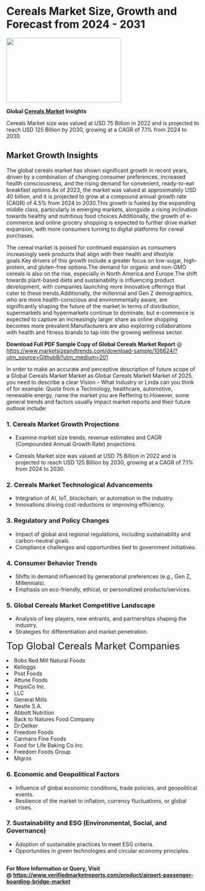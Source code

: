 <H1>Cereals Market Size, Growth and Forecast from 2024 - 2031</H1><img class="aligncenter size-medium wp-image-584254" src="https://thirdeyenews.in/wp-content/uploads/2024/09/Global-Market-Research-300x168.jpeg" alt="" width="300" height="168" /><p><strong>Global&nbsp;<a href="https://www.marketsizeandtrends.com/download-sample/106624/?utm_source=Github8j?utm_medium=201">Cereals Market</a> Insights</strong></p><p>Cereals Market size was valued at USD 75 Billion in 2022 and is projected to reach USD 125 Billion by 2030, growing at a CAGR of 7.1% from 2024 to 2030.</p><p><h2>Market Growth Insights</h2> <p>The global cereals market has shown significant growth in recent years, driven by a combination of changing consumer preferences, increased health consciousness, and the rising demand for convenient, ready-to-eat breakfast options.As of 2023, the market was valued at approximately USD 40 billion, and it is projected to grow at a compound annual growth rate (CAGR) of 4.5% from 2024 to 2030.This growth is fueled by the expanding middle class, particularly in emerging markets, alongside a rising inclination towards healthy and nutritious food choices.Additionally, the growth of e-commerce and online grocery shopping is expected to further drive market expansion, with more consumers turning to digital platforms for cereal purchases.</p> <p>The cereal market is poised for continued expansion as consumers increasingly seek products that align with their health and lifestyle goals.Key drivers of this growth include a greater focus on low-sugar, high-protein, and gluten-free options.The demand for organic and non-GMO cereals is also on the rise, especially in North America and Europe.The shift towards plant-based diets and sustainability is influencing product development, with companies launching more innovative offerings that cater to these trends.Additionally, the millennial and Gen Z demographics, who are more health-conscious and environmentally aware, are significantly shaping the future of the market.In terms of distribution, supermarkets and hypermarkets continue to dominate, but e-commerce is expected to capture an increasingly larger share as online shopping becomes more prevalent.Manufacturers are also exploring collaborations with health and fitness brands to tap into the growing wellness sector.</p> <p><span class=""><strong>Download Full PDF Sample Copy of Global Cereals Market Report</strong> @ <a href="https://www.marketsizeandtrends.com/download-sample/106624/?utm_source=Github8j?utm_medium=201" target="_blank">https://www.marketsizeandtrends.com/download-sample/106624/?utm_source=Github8j?utm_medium=201</a></span></p><p>In order to make an accurate and perceptive description of future scope of a Global&nbsp;Cereals Market Market as Global&nbsp;Cereals Market Market of 2025, you need to describe a clear Vision &ndash; What Industry or Linda can you think of for example: Quote from a Technology, healthcare, automotive, renewable energy, name the market you are Reffering to.However, some general trends and factors usually impact market reports and their future outlook include:</p><h3>1.&nbsp;<strong>Cereals Market Growth Projections</strong></h3><ul><li>Examine market size trends, revenue estimates and CAGR (Compounded Annual Growth Rate) projections.</li><li><p>Cereals Market size was valued at USD 75 Billion in 2022 and is projected to reach USD 125 Billion by 2030, growing at a CAGR of 7.1% from 2024 to 2030.</p></li></ul><h3>2.&nbsp;<strong>Cereals Market Technological Advancements</strong></h3><ul><li>Integration of AI, IoT, blockchain, or automation in the industry.</li><li>Innovations driving cost reductions or improving efficiency.</li></ul><h3>3.&nbsp;<strong>Regulatory and Policy Changes</strong></h3><ul><li>Impact of global and regional regulations, including sustainability and carbon-neutral goals.</li><li>Compliance challenges and opportunities tied to government initiatives.</li></ul><h3>4.&nbsp;<strong>Consumer Behavior Trends</strong></h3><ul><li>Shifts in demand influenced by generational preferences (e.g., Gen Z, Millennials).</li><li>Emphasis on eco-friendly, ethical, or personalized products/services.</li></ul><h3>5.&nbsp;<strong>Global Cereals Market Competitive Landscape</strong></h3><ul><li>Analysis of key players, new entrants, and partnerships shaping the industry.</li><li>Strategies for differentiation and market penetration.</li></ul><p data-pm-slice="1 1 []"><span style="color: inherit; font-family: inherit; font-size: 25px;">Top Global Cereals Market Companies</span></p><div class="" data-test-id=""><p><li>Bobs Red Mill Natural Foods</li><li> Kelloggs</li><li> Post Foods</li><li> Attune Foods</li><li> PepsiCo Inc.</li><li> LLC</li><li> General Mills</li><li> Nestle S.A.</li><li> Abbott Nutrition</li><li> Back to Natures Food Company</li><li> Dr.Oetker</li><li> Freedom Foods</li><li> Carmans Fine Foods</li><li> Food for Life Baking Co.Inc.</li><li> Freedom Foods Group</li><li> Migros</li></p></div><h3>6.&nbsp;<strong>Economic and Geopolitical Factors</strong></h3><ul><li>Influence of global economic conditions, trade policies, and geopolitical events.</li><li>Resilience of the market to inflation, currency fluctuations, or global crises.</li></ul><h3>7.&nbsp;<strong>Sustainability and ESG (Environmental, Social, and Governance)</strong></h3><ul><li>Adoption of sustainable practices to meet ESG criteria.</li><li>Opportunities in green technologies and circular economy principles.</li></ul><h2><strong style="font-size: 14px;">For More Information or Query, Visit @&nbsp;</strong><a style="background-color: #ffffff; font-size: 14px;" href="https://www.marketsizeandtrends.com/report/cereals-market/" target="_blank">https://www.verifiedmarketreports.com/product/airport-passenger-boarding-bridge-market</a></h2>